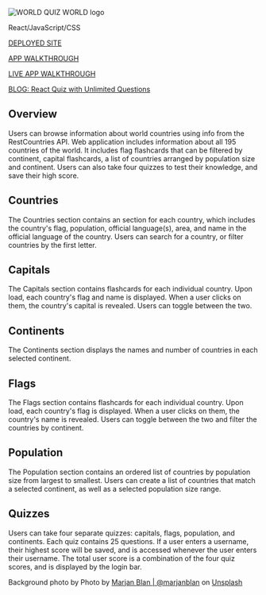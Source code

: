 ![WORLD QUIZ WORLD logo](https://user-images.githubusercontent.com/89664157/175447691-e9773084-7aad-4239-89df-b588206221e9.png)

React/JavaScript/CSS

[DEPLOYED SITE](https://world-quiz-world.herokuapp.com/)

[APP WALKTHROUGH](https://youtu.be/zqCPJJaqVRo)

[LIVE APP WALKTHROUGH](https://www.loom.com/share/51002d9349524e829a52706af99748da)

[BLOG: React Quiz with Unlimited Questions](https://dev.to/alternate_robot/react-quiz-with-unlimited-questions-32pi)

## Overview

Users can browse information about world countries using info from the RestCountries API. Web application includes information about all 195 countries of the world. It includes flag flashcards that can be filtered by continent, capital flashcards, a list of countries arranged by population size and continent. Users can also take four quizzes to test their knowledge, and save their high score.

## Countries

The Countries section contains an section for each country, which includes the country's flag, population, official language(s), area, and name in the official language of the country. Users can search for a country, or filter countries by the first letter.

## Capitals

The Capitals section contains flashcards for each individual country. Upon load, each country's flag and name is displayed. When a user clicks on them, the country's capital is revealed. Users can toggle between the two.

## Continents

The Continents section displays the names and number of countries in each selected continent.

## Flags

The Flags section contains flashcards for each individual country. Upon load, each country's flag is displayed. When a user clicks on them, the country's name is revealed. Users can toggle between the two and filter the countries by continent.


## Population

The Population section contains an ordered list of countries by population size from largest to smallest. Users can create a list of countries that match a selected continent, as well as a selected population size range. 

## Quizzes

Users can take four separate quizzes: capitals, flags, population, and continents. Each quiz contains 25 questions. If a user enters a username, their highest score will be saved, and is accessed whenever the user enters their username. The total user score is a combination of the four quiz scores, and is displayed by the login bar. 

Background photo by Photo by <a href="https://unsplash.com/@marjan_blan?utm_source=unsplash&utm_medium=referral&utm_content=creditCopyText">Marjan Blan | @marjanblan</a> on <a href="https://unsplash.com/s/photos/world-map?utm_source=unsplash&utm_medium=referral&utm_content=creditCopyText">Unsplash</a>
  
